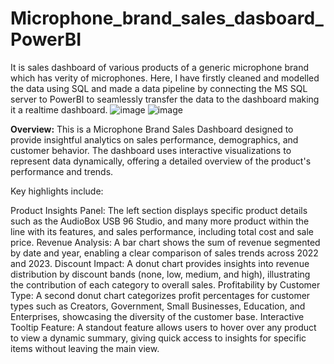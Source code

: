 # Microphone_brand_sales_dasboard_PowerBI
It is sales dashboard of various products of a generic microphone brand which has verity of microphones. Here, I have firstly cleaned and modelled the data using SQL and made a data pipeline by connecting the MS SQL server to PowerBI to seamlessly transfer the data to the dashboard making it a realtime dashboard.
![image](https://github.com/user-attachments/assets/2269763d-dafe-49d0-8631-c30d047266e6)
![image](https://github.com/user-attachments/assets/ca111de2-8b61-4af4-b34f-443b52848b72)

**Overview:**
 This is a Microphone Brand Sales Dashboard designed to provide insightful analytics on sales performance, demographics, and customer behavior. The dashboard uses interactive visualizations to represent data dynamically, offering a detailed overview of the product's performance and trends.

Key highlights include:

Product Insights Panel: The left section displays specific product details such as the AudioBox USB 96 Studio, and many more product within the line with its features, and sales performance, including total cost and sale price.
Revenue Analysis: A bar chart shows the sum of revenue segmented by date and year, enabling a clear comparison of sales trends across 2022 and 2023.
Discount Impact: A donut chart provides insights into revenue distribution by discount bands (none, low, medium, and high), illustrating the contribution of each category to overall sales.
Profitability by Customer Type: A second donut chart categorizes profit percentages for customer types such as Creators, Government, Small Businesses, Education, and Enterprises, showcasing the diversity of the customer base.
Interactive Tooltip Feature: A standout feature allows users to hover over any product to view a dynamic summary, giving quick access to insights for specific items without leaving the main view.
